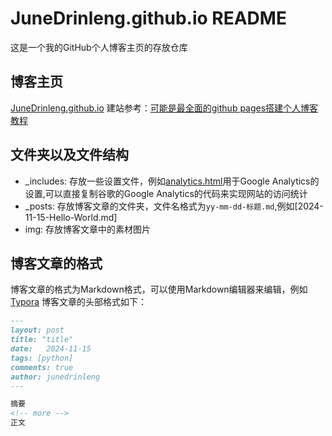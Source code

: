 # JuneDrinleng.github.io README
 这是一个我的GitHub个人博客主页的存放仓库

## 博客主页
[JuneDrinleng.github.io](https://junedrinleng.github.io/)
建站参考：[可能是最全面的github pages搭建个人博客教程](https://github.com/lemonchann/lemonchann.github.io)

## 文件夹以及文件结构
- _includes: 存放一些设置文件，例如[analytics.html](./_includes/analytics.html)用于Google Analytics的设置,可以直接复制谷歌的Google Analytics的代码来实现网站的访问统计
- _posts: 存放博客文章的文件夹，文件名格式为`yy-mm-dd-标题.md`,例如[2024-11-15-Hello-World.md]
- img: 存放博客文章中的素材图片
## 博客文章的格式
博客文章的格式为Markdown格式，可以使用Markdown编辑器来编辑，例如[Typora](https://typora.io/)
博客文章的头部格式如下：
```markdown
---
layout: post
title: "title"
date:   2024-11-15
tags: [python]
comments: true
author: junedrinleng
---

摘要
<!-- more -->
正文
```
